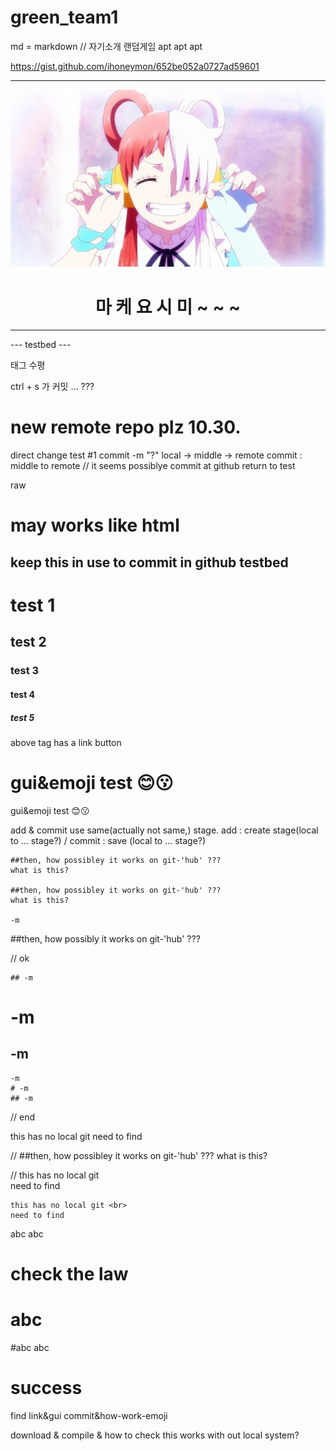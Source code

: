 # green_team1

md = markdown // 자기소개 랜덤게임 apt apt apt

https://gist.github.com/ihoneymon/652be052a0727ad59601

<!-- ![Alt text](./utasig.jpg " 마 케 요 시 미 ~ ") -->
<hr>

<p align="center">
 <img src = "./utasig.jpg" placeholder = 마케요시미 >
</p>

<h1 align="center">마 케 요 시 미 ~ ~ ~</h1>

<!-- 마크다운은 기본적으로 텍스트일까? 텍스트는 별도 밸류 선언이나 지정이 없는 듯 몰?루 -->
 
<hr>
--- testbed ---

태그 <!-- <hr> --> 수평

ctrl + s 가 커밋 ... ???

# new remote repo plz 10.30.
direct change test #1
  commit -m "?"
  local -> middle -> remote
  commit : middle to remote
  // it seems possiblye commit at github
  return to test

  raw
  # may works like html <h>

  ## keep this in use to commit in github testbed

  # test 1
  ## test 2
  ### test 3
  #### test 4
  ##### test 5

  above tag has a link button

  # gui&emoji test 😊😗
  gui&emoji test 😊😗

  add & commit use same(actually not same,) stage.
  add : create stage(local to ... stage?) / commit : save (local to ... stage?)

    ##then, how possibley it works on git-'hub' ???
    what is this?

    ##then, how possibley it works on git-'hub' ???
    what is this?

    -m
  
  ##then, how possibly it works on git-'hub' ???

// ok

    ## -m

  # -m

  ## -m

    -m
    # -m
    ## -m

// end

  this has no local git
  need to find
  
  // ##then, how possibley it works on git-'hub' ???
    what is this?

  //
  this has no local git <br>
  need to find

    this has no local git <br>
    need to find

  abc
  abc

  # check the law

  # abc
  #abc
  abc

  # success

  find link&gui commit&how-work-emoji

download & compile & how to check this works with out local system?
